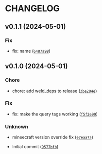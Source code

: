 # CHANGELOG



## v0.1.1 (2024-05-01)

### Fix

* fix: name ([`6487a98`](https://github.com/edayot/vanilla-recipes/commit/6487a98809e82f5656d9cbf5374f7157deb3962e))


## v0.1.0 (2024-05-01)

### Chore

* chore: add weld_deps to release ([`3be204e`](https://github.com/edayot/vanilla-recipes/commit/3be204e69f53d9a2bdc17721d013fccabffd072c))

### Fix

* fix: make the query tags working ([`f5f2e99`](https://github.com/edayot/vanilla-recipes/commit/f5f2e9924e60a17450b2fa2f77a8cddacee47868))

### Unknown

* mineecraft version override fix ([`e7eaa7a`](https://github.com/edayot/vanilla-recipes/commit/e7eaa7a504c452e75afb30dc87d1da85e89fa7bc))

* Initial commit ([`9577bfb`](https://github.com/edayot/vanilla-recipes/commit/9577bfb03d9754e67a4fe4cdc8edb13cd658048c))

